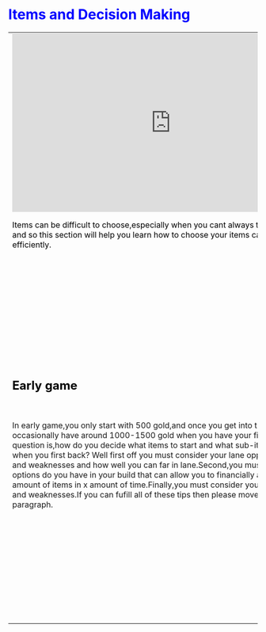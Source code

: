 <DOCTYPE html>
<html>
<head>
<style>
div {
    border: 1px solid black;
    background-color: darkgreen;
    padding-top: 50px;
    padding-right: 30px;
    padding-bottom: 50px;
    padding-left: 80px;
}
</style
</head>
<title>Itemization and Decision Making</title>
<body background="https://s-media-cache-ak0.pinimg.com/originals/d9/0d/05/d90d054b91ffc686e6c659a0c415e9dd.jpg">

<h1 style="color:blue;">Items and Decision Making</h1>

<table>
 <tr>
   <td><iframe width="640" height="360" src="https://www.youtube.com/embed/0HGU77c2HIE" frameborder="0" allowfullscreen></iframe> <p style="color:black;">Items can be difficult to choose,especially when you cant always test different builds and so this section will help you learn how to choose your items carefully,and efficiently.</p> </td>
  </tr>
  <tr>
  <td><h2 style="color:black;">Early game</h2><br>
  <p>In early game,you only start with 500 gold,and once you get into that lane phase,you occasionally have around 1000-1500 gold when you have your first back.So the question is,how do you decide what items to start and what sub-items do you get when you first back?
  Well first off you must consider your lane opponent's strengths and weaknesses and how well you can far in lane.Second,you must think of what options do you have in your build that can allow you to financially able to get x amount of items in x amount of time.Finally,you must consider your team's strengths and weaknesses.If you can fufill all of these tips then please move on to the next paragraph.</p>
  </td>
  <td><h3 style="color:black;">Thinking ahead</h3><br>
  <p style="color:black;">If you want to take the early game item stage to the next level then I suggest taking a specific set of starting items when you begin the lane phase.For an example on Ekko I sometimes start with the normal doran ring and two potions,however after the first back if I have atleast 850 gold I buy corrupting potion and a dark seal.This is when I am snowballing the lane phase and utterly destroying my opponent.</p>
 </td> 
 <td><h2>
 
 
 
 </td>
  </tr>
  <tr>
    <td></td>
    <td></td> 
    <td></td>
  </tr>
</table>






</body>
</html>
